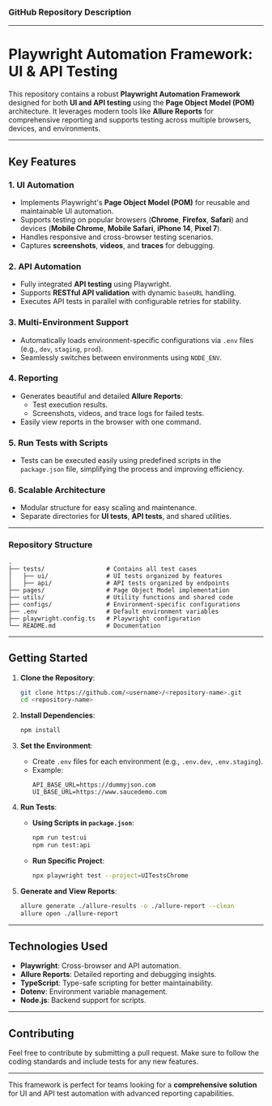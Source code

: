 ### GitHub Repository Description

---

# Playwright Automation Framework: UI & API Testing

This repository contains a robust **Playwright Automation Framework** designed for both **UI and API testing** using the **Page Object Model (POM)** architecture. It leverages modern tools like **Allure Reports** for comprehensive reporting and supports testing across multiple browsers, devices, and environments.

---

## Key Features

### 1. **UI Automation**
- Implements Playwright's **Page Object Model (POM)** for reusable and maintainable UI automation.
- Supports testing on popular browsers (**Chrome**, **Firefox**, **Safari**) and devices (**Mobile Chrome**, **Mobile Safari**, **iPhone 14**, **Pixel 7**).
- Handles responsive and cross-browser testing scenarios.
- Captures **screenshots**, **videos**, and **traces** for debugging.

### 2. **API Automation**
- Fully integrated **API testing** using Playwright.
- Supports **RESTful API validation** with dynamic `baseURL` handling.
- Executes API tests in parallel with configurable retries for stability.

### 3. **Multi-Environment Support**
- Automatically loads environment-specific configurations via `.env` files (e.g., `dev`, `staging`, `prod`).
- Seamlessly switches between environments using `NODE_ENV`.

### 4. **Reporting**
- Generates beautiful and detailed **Allure Reports**:
  - Test execution results.
  - Screenshots, videos, and trace logs for failed tests.
- Easily view reports in the browser with one command.

### 5. **Run Tests with Scripts**
- Tests can be executed easily using predefined scripts in the `package.json` file, simplifying the process and improving efficiency.

### 6. **Scalable Architecture**
- Modular structure for easy scaling and maintenance.
- Separate directories for **UI tests**, **API tests**, and shared utilities.

---
### Repository Structure

```
.
├── tests/                 # Contains all test cases
│   ├── ui/                # UI tests organized by features
│   ├── api/               # API tests organized by endpoints
├── pages/                 # Page Object Model implementation
├── utils/                 # Utility functions and shared code
├── configs/               # Environment-specific configurations
├── .env                   # Default environment variables
├── playwright.config.ts   # Playwright configuration
└── README.md              # Documentation
```

---

## Getting Started

1. **Clone the Repository**:
   ```bash
   git clone https://github.com/<username>/<repository-name>.git
   cd <repository-name>
   ```

2. **Install Dependencies**:
   ```bash
   npm install
   ```

3. **Set the Environment**:
   - Create `.env` files for each environment (e.g., `.env.dev`, `.env.staging`).
   - Example:
     ```env
     API_BASE_URL=https://dummyjson.com
     UI_BASE_URL=https://www.saucedemo.com
     ```

4. **Run Tests**:
   - **Using Scripts in `package.json`**:
     ```bash
     npm run test:ui
     npm run test:api
     ```
   - **Run Specific Project**:
     ```bash
     npx playwright test --project=UITestsChrome
     ```

5. **Generate and View Reports**:
   ```bash
   allure generate ./allure-results -o ./allure-report --clean
   allure open ./allure-report
   ```

---

## Technologies Used
- **Playwright**: Cross-browser and API automation.
- **Allure Reports**: Detailed reporting and debugging insights.
- **TypeScript**: Type-safe scripting for better maintainability.
- **Dotenv**: Environment variable management.
- **Node.js**: Backend support for scripts.

---

## Contributing
Feel free to contribute by submitting a pull request. Make sure to follow the coding standards and include tests for any new features.

---

This framework is perfect for teams looking for a **comprehensive solution** for UI and API test automation with advanced reporting capabilities.
